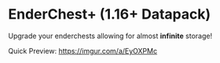 # EnderChest+ (1.16+ Datapack)

Upgrade your enderchests allowing for almost **infinite** storage!


Quick Preview: https://imgur.com/a/EyOXPMc
